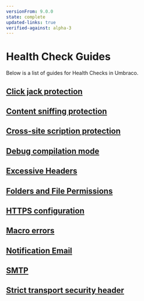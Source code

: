 ```yaml
---
versionFrom: 9.0.0
state: complete
updated-links: true
verified-against: alpha-3
---
```


# Health Check Guides

Below is a list of guides for Health Checks in Umbraco.

## [Click jack protection](ClickJackingProtection.md)

## [Content sniffing protection](ContentSniffingProtection.md)

## [Cross-site scription protection](CrossSiteScriptingProtection.md)

## [Debug compilation mode](DebugCompilationMode.md)

## [Excessive Headers](ExcessiveHeaders.md)

## [Folders and File Permissions](FolderAndFilePermissions.md)

## [HTTPS configuration](HttpsConfiguration.md)

## [Macro errors](MacroErrors.md)

## [Notification Email](NotificationEmail.md)

## [SMTP](SMTP.md)

## [Strict transport security header](StrictTransportSecurityHeader.md)
